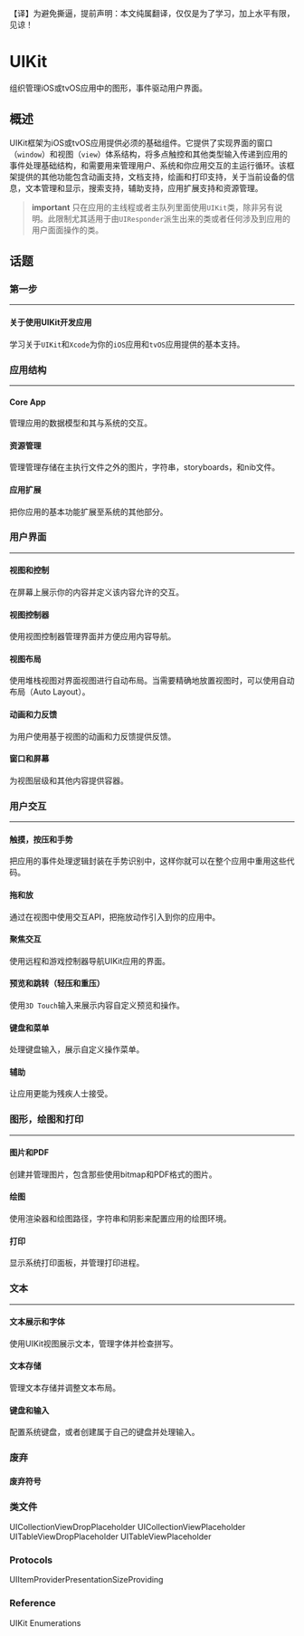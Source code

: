 【译】为避免撕逼，提前声明：本文纯属翻译，仅仅是为了学习，加上水平有限，见谅！

# UIKit
组织管理iOS或tvOS应用中的图形，事件驱动用户界面。

## 概述
UIKit框架为iOS或tvOS应用提供必须的基础组件。它提供了实现界面的窗口（`window`）和视图（`view`）体系结构，将多点触控和其他类型输入传递到应用的事件处理基础结构，和需要用来管理用户、系统和你应用交互的主运行循环。该框架提供的其他功能包含动画支持，文档支持，绘画和打印支持，关于当前设备的信息，文本管理和显示，搜索支持，辅助支持，应用扩展支持和资源管理。

> **important**
> 只在应用的主线程或者主队列里面使用`UIKit`类，除非另有说明。此限制尤其适用于由`UIResponder`派生出来的类或者任何涉及到应用的用户面面操作的类。

## 话题
### 第一步
---
#### 关于使用UIKit开发应用
学习关于`UIKit`和`Xcode`为你的`iOS`应用和`tvOS`应用提供的基本支持。

### 应用结构
---
#### Core App
管理应用的数据模型和其与系统的交互。

#### 资源管理
管理管理存储在主执行文件之外的图片，字符串，storyboards，和nib文件。

#### 应用扩展
把你应用的基本功能扩展至系统的其他部分。

### 用户界面
---
#### 视图和控制
在屏幕上展示你的内容并定义该内容允许的交互。

#### 视图控制器
使用视图控制器管理界面并方便应用内容导航。

#### 视图布局
使用堆栈视图对界面视图进行自动布局。当需要精确地放置视图时，可以使用自动布局（Auto Layout）。

#### 动画和力反馈
为用户使用基于视图的动画和力反馈提供反馈。

#### 窗口和屏幕
为视图层级和其他内容提供容器。

### 用户交互
---
#### 触摸，按压和手势
把应用的事件处理逻辑封装在手势识别中，这样你就可以在整个应用中重用这些代码。

#### 拖和放
通过在视图中使用交互API，把拖放动作引入到你的应用中。

#### 聚焦交互
使用远程和游戏控制器导航UIKit应用的界面。

#### 预览和跳转（轻压和重压）
使用`3D Touch`输入来展示内容自定义预览和操作。

#### 键盘和菜单
处理键盘输入，展示自定义操作菜单。

#### 辅助
让应用更能为残疾人士接受。

### 图形，绘图和打印
---
#### 图片和PDF
创建并管理图片，包含那些使用bitmap和PDF格式的图片。

#### 绘图
使用渲染器和绘图路径，字符串和阴影来配置应用的绘图环境。

#### 打印
显示系统打印面板，并管理打印进程。

### 文本
---
#### 文本展示和字体
使用UIKit视图展示文本，管理字体并检查拼写。

#### 文本存储
管理文本存储并调整文本布局。

#### 键盘和输入
配置系统键盘，或者创建属于自己的键盘并处理输入。

### 废弃
#### 废弃符号

### 类文件
UICollectionViewDropPlaceholder
UICollectionViewPlaceholder
UITableViewDropPlaceholder
UITableViewPlaceholder

### Protocols
UIItemProviderPresentationSizeProviding

### Reference
UIKit Enumerations




